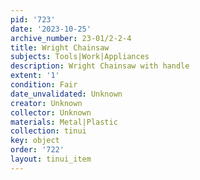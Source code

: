 ```yaml
---
pid: '723'
date: '2023-10-25'
archive_number: 23-01/2-2-4
title: Wright Chainsaw
subjects: Tools|Work|Appliances
description: Wright Chainsaw with handle
extent: '1'
condition: Fair
date_unvalidated: Unknown
creator: Unknown
collector: Unknown
materials: Metal|Plastic
collection: tinui
key: object
order: '722'
layout: tinui_item
---
```

